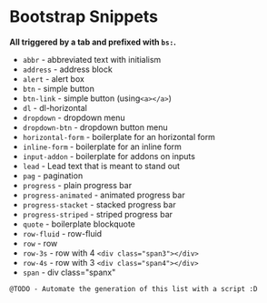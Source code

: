 # Bootstrap Snippets

__All triggered by a tab and prefixed with `bs:`.__

* `abbr` - abbreviated text with initialism
* `address` - address block
* `alert` - alert box
* `btn` - simple button
* `btn-link` - simple button (using`<a></a>`)
* `dl` - dl-horizontal
* `dropdown` - dropdown menu
* `dropdown-btn` - dropdown button menu
* `horizontal-form` - boilerplate for an horizontal form
* `inline-form` - boilerplate for an inline form
* `input-addon` - boilerplate for addons on inputs
* `lead` - Lead text that is meant to stand out
* `pag` - pagination
* `progress` - plain progress bar
* `progress-animated` - animated progress bar
* `progress-stacket` - stacked progress bar
* `progress-striped` - striped progress bar
* `quote` - boilerplate blockquote
* `row-fluid` - row-fluid
* `row` - row
* `row-3s` - row with 4 `<div class="span3"></div>`
* `row-4s` - row with 3 `<div class="span4"></div>`
* `span` - div class="spanx"

```
@TODO - Automate the generation of this list with a script :D
```
